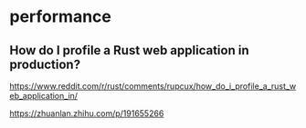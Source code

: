 # performance

##  How do I profile a Rust web application in production?
https://www.reddit.com/r/rust/comments/rupcux/how_do_i_profile_a_rust_web_application_in/

https://zhuanlan.zhihu.com/p/191655266